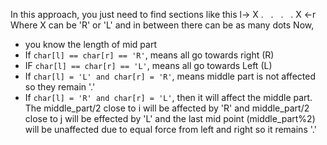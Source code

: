 In this approach, you just need to find sections like this
l-> X  .   .   .   .  X <-r
Where X can be 'R' or 'L' and in between there can be as many dots
Now,
- you know the length of mid part
- If `char[l] == char[r] == 'R'`, means all go towards right (R)
- IF `char[l] == char[r] == 'L'`, means all go towards Left (L)
- If `char[l] = 'L' and char[r] = 'R'`, means middle part is not affected so they remain '.'
- If `char[l] = 'R' and char[r] = 'L'`, then it will affect the middle part.
The middle_part/2 close to i will be affected by 'R' and middle_part/2 close to j will be
effected by 'L'  and the last mid point (middle_part%2) will be unaffected due to equal
force from left and right so it remains '.'